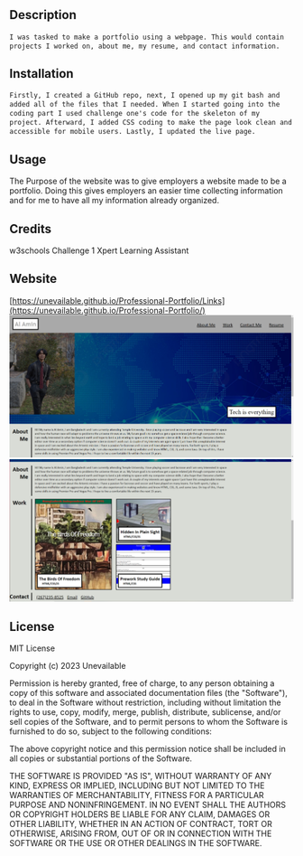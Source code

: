 # <Horiseon>

## Description

    I was tasked to make a portfolio using a webpage. This would contain projects I worked on, about me, my resume, and contact information.

## Installation
    Firstly, I created a GitHub repo, next, I opened up my git bash and added all of the files that I needed. When I started going into the coding part I used challenge one's code for the skeleton of my project. Afterward, I added CSS coding to make the page look clean and accessible for mobile users. Lastly, I updated the live page.

## Usage

The Purpose of the website was to give employers a website made to be a portfolio. Doing this gives employers an easier time collecting information and for me to have all my information already organized.

## Credits

w3schools
Challenge 1
Xpert Learning Assistant 

## Website 
[https://unevailable.github.io/Professional-Portfolio/Links](https://unevailable.github.io/Professional-Portfolio/)
![Preview of the Website](./assets/images/Porfolio1.PNG)
![Preview of the Website](./assets/images/portfolio2.PNG)


## License

MIT License

Copyright (c) 2023 Unevailable

Permission is hereby granted, free of charge, to any person obtaining a copy
of this software and associated documentation files (the "Software"), to deal
in the Software without restriction, including without limitation the rights
to use, copy, modify, merge, publish, distribute, sublicense, and/or sell
copies of the Software, and to permit persons to whom the Software is
furnished to do so, subject to the following conditions:

The above copyright notice and this permission notice shall be included in all
copies or substantial portions of the Software.

THE SOFTWARE IS PROVIDED "AS IS", WITHOUT WARRANTY OF ANY KIND, EXPRESS OR
IMPLIED, INCLUDING BUT NOT LIMITED TO THE WARRANTIES OF MERCHANTABILITY,
FITNESS FOR A PARTICULAR PURPOSE AND NONINFRINGEMENT. IN NO EVENT SHALL THE
AUTHORS OR COPYRIGHT HOLDERS BE LIABLE FOR ANY CLAIM, DAMAGES OR OTHER
LIABILITY, WHETHER IN AN ACTION OF CONTRACT, TORT OR OTHERWISE, ARISING FROM,
OUT OF OR IN CONNECTION WITH THE SOFTWARE OR THE USE OR OTHER DEALINGS IN THE
SOFTWARE.
